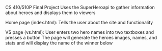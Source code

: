 CS 410/510P Final Project
Uses the SuperHeroapi to gather information about heroes and displays them to viewers

Home page (index.html):
  Tells the user about the site and functionality

VS page (vs.html):
  User enters two hero names into two textboxes and presses a button
  The page will generate the heroes images, names, and stats and will display the name of the winner below
  
 
